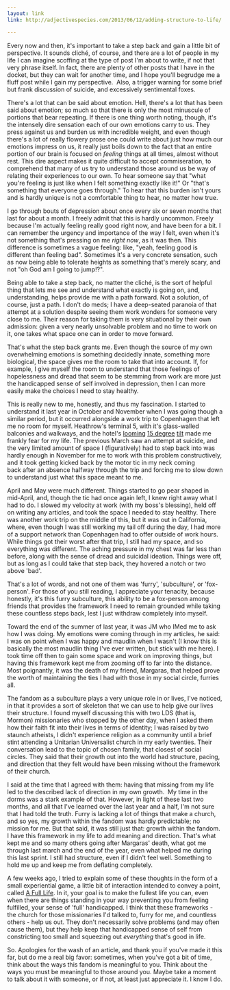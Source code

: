 ```yaml
---
layout: link
link: http://adjectivespecies.com/2013/06/12/adding-structure-to-life/

---
```


Every now and then, it's important to take a step back and gain a little bit of
perspective. It sounds cliché, of course, and there are a lot of people in my
life I can imagine scoffing at the type of post I'm about to write, if not that
very phrase itself. In fact, there are plenty of other posts that I have in the
docket, but they can wait for another time, and I hope you'll begrudge me a
fluff post while I gain my perspective.  Also, a trigger warning for some brief
but frank discussion of suicide, and excessively sentimental foxes.<!--more-->

There's a lot that can be said about emotion. Hell, there's a lot that has been
said about emotion; so much so that there is only the most minuscule of portions
that bear repeating. If there is one thing worth noting, though, it's the
intensely dire sensation each of our own emotions carry to us. They press
against us and burden us with incredible weight, and even though there's a lot
of really flowery prose one could write about just how much our emotions impress
on us, it really just boils down to the fact that an entire portion of our brain
is focused on *feeling* things at all times, almost without rest. This
dire aspect makes it quite difficult to accept commiseration, to comprehend that
many of us try to understand those around us be way of relating their
experiences to our own. To hear someone say that "what you're feeling is just
like when I felt something exactly like it!" Or "that's something that everyone
goes through." To hear that this burden isn't yours and is hardly unique is not
a comfortable thing to hear, no matter how true.

I go through bouts of depression about once every six or seven months that last
for about a month. I freely admit that this is hardly uncommon. Freely because
I'm actually feeling really good right now, and have been for a bit. I can
remember the urgency and importance of the way I felt, even when it's not
something that's pressing on me *right now*, as it was then. This
difference is sometimes a vague feeling: like, "yeah, feeling good is different
than feeling bad". Sometimes it's a very concrete sensation, such as now being
able to tolerate heights as something that's merely scary, and not "oh God am I
going to jump!?".

Being able to take a step back, no matter the cliché, is the sort of helpful
thing that lets me see and understand what exactly is going on, and,
understanding, helps provide me with a path forward. Not a solution, of course,
just a path. I don't do meds; I have a deep-seated paranoia of that attempt at a
solution despite seeing them work wonders for someone very close to me. Their
reason for taking them is very situational by their own admission: given a very
nearly unsolvable problem and no time to work on it, one takes what space one
can in order to move forward.

That's what the step back grants me. Even though the source of my own
overwhelming emotions is something decidedly innate, something more biological,
the space gives me the room to take that into account. If, for example, I give
myself the room to understand that those feelings of hopelessness and dread that
seem to be stemming from work are more just the handicapped sense of self
involved in depression, then I can more easily make the choices I need to stay
healthy.

This is really new to me, honestly, and thus my fascination. I started to
understand it last year in October and November when I was going though a
similar period, but it occurred alongside a work trip to Copenhagen that left me
no room for myself. Heathrow's terminal 5, with it's glass-walled balconies and
walkways, and the hotel's
[looming](http://www.flickr.com/photos/ranna/8128316641/) [15
degree](http://www.flickr.com/photos/ranna/8128342888/)
[tilt](http://www.flickr.com/photos/ranna/8164105438/) made me frankly fear for
my life. The previous March saw an attempt at suicide, and the very limited
amount of space I (figuratively) had to step back into was hardly enough in
November for me to work with this problem constructively, and it took getting
kicked back by the motor tic in my neck coming back after an absence halfway
through the trip and forcing me to slow down to understand just what this space
meant to me.

April and May were much different. Things started to go pear shaped in
mid-April, and, though the tic had once again left, I knew right away what I had
to do. I slowed my velocity at work (with my boss's blessing), held off on
writing any articles, and took the space I needed to stay healthy. There was
another work trip on the middle of this, but it was out in California, where,
even though I was still working my tail off during the day, I had more of a
support network than Copenhagen had to offer outside of work hours. While things
got their worst after that trip, I still had my space, and so everything was
different. The aching pressure in my chest was far less than before, along with
the sense of dread and suicidal ideation. Things were off, but as long as I
could take that step back, they hovered a notch or two above 'bad'.

That's a lot of words, and not one of them was 'furry', 'subculture', or
'fox-person'. For those of you still reading, I appreciate your tenacity,
because honestly, it's this furry subculture, this ability to be a fox-person
among friends that provides the framework I need to remain grounded while taking
these countless steps back, lest I just withdraw completely into myself.

Toward the end of the summer of last year, it was JM who IMed me to ask how I
was doing. My emotions were coming through in my articles, he said: I was on
point when I was happy and maudlin when I wasn't (I know this is basically the
most maudlin thing I've ever written, but stick with me here). I took time off
then to gain some space and work on improving things, but having this framework
kept me from zooming off to far into the distance. Most poignantly, it was the
death of my friend, Margaras, that helped prove the worth of maintaining the
ties I had with those in my social circle, furries all.

The fandom as a subculture plays a very unique role in or lives, I've noticed,
in that it provides a sort of skeleton that we can use to help give our lives
their structure. I found myself discussing this with two LDS (that is, Mormon)
missionaries who stopped by the other day, when I asked them how their faith fit
into their lives in terms of identity; I was raised by two staunch atheists, I
didn't experience religion as a community until a brief stint attending a
Unitarian Universalist church in my early twenties. Their conversation lead to
the topic of chosen family, that closest of social circles. They said that their
growth out into the world had structure, pacing, and direction that they felt
would have been missing without the framework of their church.

I said at the time that I agreed with them: having that missing from my life led
to the described lack of direction in my own growth.  My time in the dorms was a
stark example of that. However, in light of these last two months, and all that
I've learned over the last year and a half, I'm not sure that I had told the
truth. Furry is lacking a lot of things that make a church, and so yes, my
growth within the fandom was hardly predictable; no mission for me. But that
said, it was still just that: growth within the fandom. I have this framework in
my life to add meaning and direction. That's what kept me and so many others
going after Margaras' death, what got me through last march and the end of the
year, even what helped me during this last sprint. I still had structure, even
if I didn't feel well.  Something to hold me up and keep me from deflating
completely.

A few weeks ago, I tried to explain some of these thoughts in the form of a
small experiential game, a little bit of interaction intended to convey a point,
called [A Full Life](http://a-full-life.drab-makyo.com/). In it, your goal is to
make the fullest life you can, even when there are things standing in your way
preventing you from feeling fulfilled, your sense of 'full' handicapped. I think
that these frameworks - the church for those missionaries I'd talked to, furry
for me, and countless others - help us out. They don't necessarily solve
problems (and may often cause them), but they help keep that handicapped sense
of self from constricting too small and squeezing out *everything* that's good
in life.

So. Apologies for the wash of an article, and thank you if you've made it this
far, but do me a real big favor: sometimes, when you've got a bit of time, think
about the ways this fandom is meaningful to you. Think about the ways you must
be meaningful to those around you. Maybe take a moment to talk about it with
someone, or if not, at least just appreciate it. I know I do.
